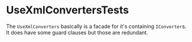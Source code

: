 # UseXmlConvertersTests

The `UseXmlConverters` basically is a facade for it's containing `IConverter`s.  
It does have some guard clauses but those are redundant.
